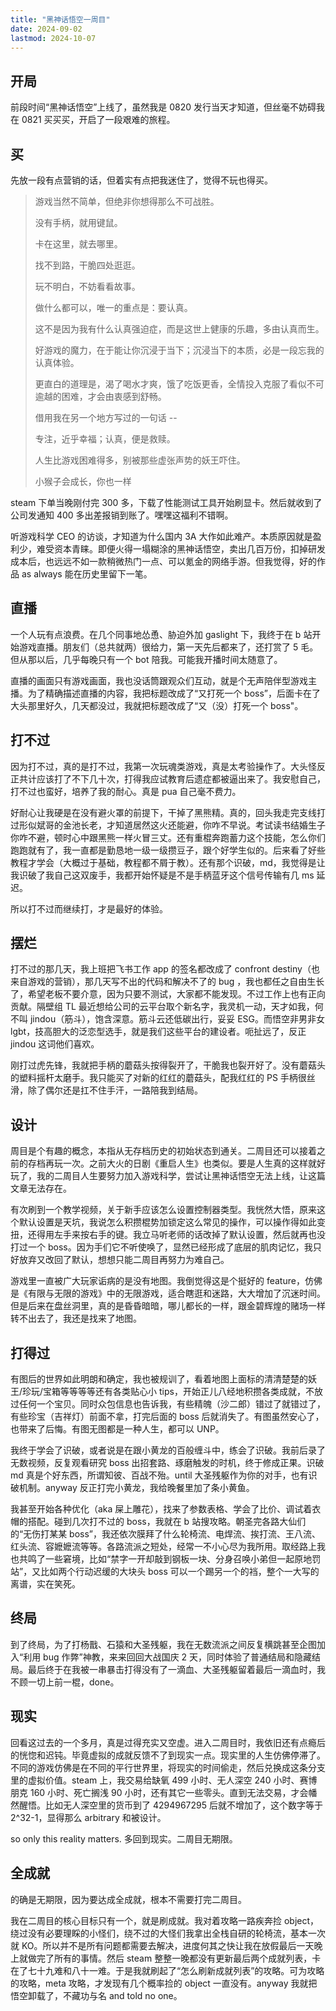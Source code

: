 ```yaml
---
title: "黑神话悟空一周目"
date: 2024-09-02
lastmod: 2024-10-07
---
```


## 开局

前段时间“黑神话悟空”上线了，虽然我是 0820 发行当天才知道，但丝毫不妨碍我在 0821 买买买，开启了一段艰难的旅程。

## 买

先放一段有点营销的话，但着实有点把我迷住了，觉得不玩也得买。

> 游戏当然不简单，但绝非你想得那么不可战胜。
>
> 没有手柄，就用键鼠。
>
> 卡在这里，就去哪里。
>
> 找不到路，干脆四处逛逛。
>
> 玩不明白，不妨看看故事。
>
> 做什么都可以，唯一的重点是：要认真。
>
> 这不是因为我有什么认真强迫症，而是这世上健康的乐趣，多由认真而生。
>
> 好游戏的魔力，在于能让你沉浸于当下；沉浸当下的本质，必是一段忘我的认真体验。
>
> 更直白的道理是，渴了喝水才爽，饿了吃饭更香，全情投入克服了看似不可逾越的困难，才会由衷感到舒畅。
>
> 借用我在另一个地方写过的一句话 --
>
> 专注，近乎幸福；认真，便是救赎。
>
> 人生比游戏困难得多，别被那些虚张声势的妖王吓住。
>
> 小猴子会成长，你也一样

steam 下单当晚刚付完 300 多，下载了性能测试工具开始刷显卡。然后就收到了公司发通知 400 多出差报销到账了。嘿嘿这福利不错啊。

听游戏科学 CEO 的访谈，才知道为什么国内 3A 大作如此难产。本质原因就是盈利少，难受资本青睐。即便火得一塌糊涂的黑神话悟空，卖出几百万份，扣掉研发成本后，也远远不如一款稍微热门一点、可以氪金的网络手游。但我觉得，好的作品 as always 能在历史里留下一笔。

## 直播

一个人玩有点浪费。在几个同事地怂恿、胁迫外加 gaslight 下，我终于在 b 站开始游戏直播。朋友们（总共就两）很给力，第一天先后都来了，还打赏了 5 毛。但从那以后，几乎每晚只有一个 bot 陪我。可能我开播时间太随意了。

直播的画面只有游戏画面，我也没话筒跟观众们互动，就是个无声陪伴型游戏主播。为了精确描述直播的内容，我把标题改成了“又打死一个 boss”，后面卡在了大头那里好久，几天都没过，我就把标题改成了“又（没）打死一个 boss"。

## 打不过

因为打不过，真的是打不过，我第一次玩魂类游戏，真是太考验操作了。大头怪反正共计应该打了不下几十次，打得我应试教育后遗症都被逼出来了。我安慰自己，打不过也蛮好，培养了我的耐心。真是 pua 自己毫不费力。

好耐心让我硬是在没有避火罩的前提下，干掉了黑熊精。真的，回头我走完支线打过形似斌哥的金池长老，才知道居然这火还能避，你咋不早说。考试读书结婚生子你咋不避，顿时心中跟黑熊一样火冒三丈。还有重棍奔跑蓄力这个技能，怎么你们跑跑就有了，我一直都是勤恳地一级一级攒豆子，跟个好学生似的。后来看了好些教程才学会（大概过于基础，教程都不屑于教）。还有那个识破，md，我觉得是让我识破了我自己这双废手，我都开始怀疑是不是手柄蓝牙这个信号传输有几 ms 延迟。

所以打不过而继续打，才是最好的体验。

## 摆烂

打不过的那几天，我上班把飞书工作 app 的签名都改成了 confront destiny（也来自游戏的营销），那几天写不出的代码和解决不了的 bug ，我也都任之自由生长了，希望老板不要介意，因为只要不测试，大家都不能发现。不过工作上也有正向贡献。隔壁组 TL 最近想给公司的云平台取个新名字，我灵机一动，天才如我，何不叫 jindou（筋斗），饱含深意。筋斗云还低碳出行，妥妥 ESG。而悟空非男非女 lgbt，技高胆大的泛恋型选手，就是我们这些平台的建设者。呃扯远了，反正 jindou 这词他们喜欢。

刚打过虎先锋，我就把手柄的蘑菇头按得裂开了，干脆我也裂开好了。没有蘑菇头的塑料摇杆太磨手。我只能买了对新的红红的蘑菇头，配我红红的 PS 手柄很丝滑，除了偶尔还是扛不住手汗，一路陪我到结局。

## 设计

周目是个有趣的概念，本指从无存档历史的初始状态到通关。二周目还可以接着之前的存档再玩一次。之前大火的日剧《重启人生》也类似。要是人生真的这样就好玩了，我的二周目人生要努力加入游戏科学，尝试让黑神话悟空无法上线，让这篇文章无法存在。

有次刷到一个教学视频，关于新手应该怎么设置控制器类型。我恍然大悟，原来这个默认设置是天坑，我说怎么积攒棍势加锁定这么常见的操作，可以操作得如此变扭，还得用左手来按右手的键。我立马听老师的话改掉了默认设置，然后就再也没打过一个 boss。因为手们它不听使唤了，显然已经形成了底层的肌肉记忆，我只好放弃又改回了默认，想想只能二周目再努力为难自己。

游戏里一直被广大玩家诟病的是没有地图。我倒觉得这是个挺好的 feature，仿佛是《有限与无限的游戏》中的无限游戏，适合瞎逛和迷路，大大增加了沉迷时间。但是后来在盘丝洞里，真的是昏昏暗暗，哪儿都长的一样，跟金碧辉煌的赌场一样转不出去了，我还是找来了地图。

## 打得过

有图后的世界如此明朗和确定，我也被规训了，看着地图上面标的清清楚楚的妖王/珍玩/宝箱等等等等还有各类贴心小 tips，开始正儿八经地积攒各类成就，不放过任何一个宝贝。同时众包信息也告诉我，有些精魄（沙二郎）错过了就错过了，有些珍宝（吉祥灯）前面不拿，打完后面的 boss 后就消失了。有图虽然安心了，也带来了后悔。有图无图都是一种人生，都可以 UNP。

我终于学会了识破，或者说是在跟小黄龙的百般缠斗中，练会了识破。我前后录了无数视频，反复观看研究 boss 出招套路、琢磨触发的时机，终于修成正果。识破 md 真是个好东西，所谓知彼、百战不殆。until 大圣残躯作为你的对手，也有识破机制。anyway 反正打完小黄龙，我给晚餐里加了条小黄鱼。

我甚至开始各种优化（aka 屎上雕花），找来了参数表格、学会了比价、调试着衣帽的搭配。碰到几次打不过的 boss，我就在 b 站搜攻略。朝圣完各路大仙们的“无伤打某某 boss”，我还依次膜拜了什么轮椅流、电焊流、挨打流、王八流、红头流、容嬷嬷流等等。各路流派之短处，经常一不小心尽为我所用。取经路上我也共鸣了一些窘境，比如“禁字一开却敲到钢板一块、分身召唤小弟但一起原地罚站”，又比如两个行动迟缓的大块头 boss 可以一个踢另一个的裆，整个一大写的离谱，实在笑死。

## 终局

到了终局，为了打杨戬、石猿和大圣残躯，我在无数流派之间反复横跳甚至企图加入“利用 bug 作弊”神教，来来回回大战国庆 2 天，同时体验了普通结局和隐藏结局。最后终于在我被一串暴击打得没有了一滴血、大圣残躯留着最后一滴血时，我不顾一切上前一棍，done。

## 现实

回看这过去的一个多月，真是过得充实又空虚。进入二周目时，我依旧还有点瘾后的恍惚和迟钝。毕竟虚拟的成就反馈不了到现实一点。现实里的人生仿佛停滞了。不同的游戏仿佛是在不同的平行世界里，将现实的时间偷走，然后兑换成这条分支里的虚拟价值。steam 上，我交易给缺氧 499 小时、无人深空 240 小时、赛博朋克 160 小时、死亡搁浅 90 小时，还有其它一些零头。直到无法交易，才会幡然醒悟。比如无人深空里的货币到了 4294967295 后就不增加了，这个数字等于 2^32-1，显得那么 arbitrary 和被设计。

so only this reality matters. 多回到现实。二周目无期限。

## 全成就

的确是无期限，因为要达成全成就，根本不需要打完二周目。

我在二周目的核心目标只有一个，就是刷成就。我对着攻略一路疾奔捡 object，绕过没有必要理睬的小怪们，绕不过的大怪们我拿出全栈自研的轮椅流，基本一次就 KO。所以并不是所有问题都需要去解决，进度何其之快让我在放假最后一天晚上就做完了所有的事情。然后 steam 整整一晚都没有更新最后两个成就列表，卡在了七十九难和八十一难。于是我就刷起了“怎么刷新成就列表”的攻略。可为攻略的攻略，meta 攻略，才发现有几个概率捡的 object 一直没有。anyway 我就把悟空卸载了，不藏功与名 and told no one。
